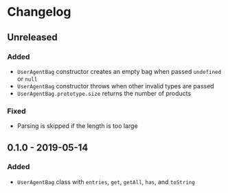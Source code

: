 # Changelog

## Unreleased
### Added
- `UserAgentBag` constructor creates an empty bag when passed `undefined` or `null`
- `UserAgentBag` constructor throws when other invalid types are passed
- `UserAgentBag.prototype.size` returns the number of products

### Fixed
- Parsing is skipped if the length is too large

## 0.1.0 - 2019-05-14
### Added
- `UserAgentBag` class with `entries`, `get`, `getAll`, `has`, and `toString`
